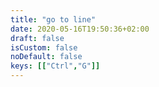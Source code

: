 ```yaml
---
title: "go to line"
date: 2020-05-16T19:50:36+02:00
draft: false
isCustom: false
noDefault: false
keys: [["Ctrl","G"]]
---
```

